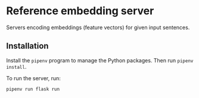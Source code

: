 # Reference embedding server

Servers encoding embeddings (feature vectors) for given input sentences.

## Installation

Install the `pipenv` program to manage the Python packages. Then run `pipenv install`.

To run the server, run:

    pipenv run flask run
